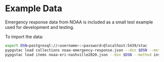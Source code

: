 # Example Data

Emergency response data from NOAA is included as a small test example used for development and testing.

To import the data:

```bash
export DSN=postgresql://<username>:<password>@localhost:5439/stac
pypgstac load collections noaa-emergency-response.json --dsn $DSN --method insert 
pypgstac load items noaa-eri-nashville2020.json --dsn $DSN --method insert
```